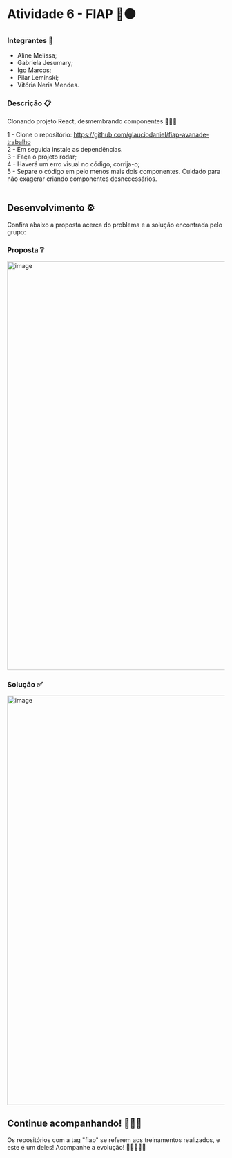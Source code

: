 # Atividade 6 - FIAP 🔴⚫

### Integrantes 👥
- Aline Melissa;
- Gabriela Jesumary;
- Igo Marcos;
- Pilar Leminski;
- Vitória Neris Mendes.

### Descrição 📋

Clonando projeto React, desmembrando componentes 👩🏻‍💻

1 - Clone o repositório: https://github.com/glauciodaniel/fiap-avanade-trabalho<br />
2 - Em seguida instale as dependências.<br />
3 - Faça o projeto rodar;<br />
4 - Haverá um erro visual no código, corrija-o;<br />
5 - Separe o código em pelo menos mais dois componentes. Cuidado para não exagerar criando componentes desnecessários.<br />
<br />

## Desenvolvimento ⚙
Confira abaixo a proposta acerca do problema e a solução encontrada pelo grupo:

### Proposta ❔

<img width="944" alt="image" src="https://user-images.githubusercontent.com/93789218/197221732-47713e0e-01ce-43dc-b583-9068ea5830af.png">

<br />

### Solução ✅

<img width="945" alt="image" src="https://user-images.githubusercontent.com/93789218/197225334-c6323df1-42f6-45fb-9658-c83923533ec4.png">

<br />

## Continue acompanhando! 👩🏻‍💻
Os repositórios com a tag "fiap" se referem aos treinamentos realizados, e este é um deles! Acompanhe a evolução! 👩🏻‍💻😉🧡
